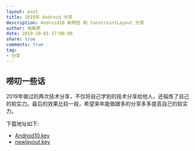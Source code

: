```yaml
---
layout: post
title: 2019年 Android 分享
description: Android10 新特性 和 ConstraintLayout 分享
author: 电解质
date: 2019-10-01 17:00:00
share: true
comments: true
tag: 
- 分享
---
```

## 唠叨一些话
2019年做过的两次技术分享，不仅将自己学到的技术分享给他人，还锻炼了自己的软实力。最后的效果比较一般，希望来年能做跟多的分享多多提高自己的软实力。

下载地址如下:

- [Android10.key]({{site.baseurl}}/asset/shared/Android10.key)
- [newlayout.key]({{site.baseurl}}/asset/shared/newlayout.key)